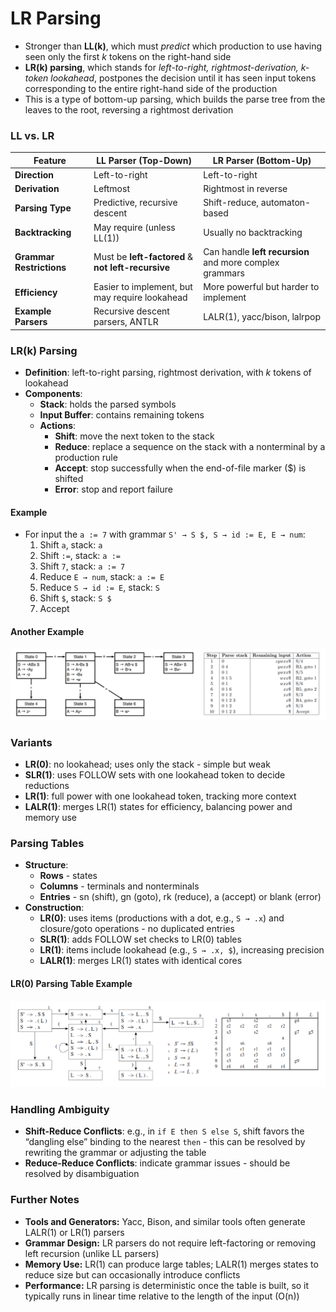 # LR Parsing
- Stronger than **LL(k)**, which must *predict* which production to use having seen only the first *k* tokens on the right-hand side
- **LR(k) parsing**, which stands for *left-to-right, rightmost-derivation, k-token lookahead*, postpones the decision until it has seen input tokens corresponding to the entire right-hand side of the production
- This is a type of bottom-up parsing, which builds the parse tree from the leaves to the root, reversing a rightmost derivation

### LL vs. LR

| **Feature**              | **LL Parser (Top-Down)**                           | **LR Parser (Bottom-Up)**                               |
| ------------------------ | -------------------------------------------------- | ------------------------------------------------------- |
| **Direction**            | Left-to-right                                      | Left-to-right                                           |
| **Derivation**           | Leftmost                                           | Rightmost in reverse                                    |
| **Parsing Type**         | Predictive, recursive descent                      | Shift-reduce, automaton-based                           |
| **Backtracking**         | May require (unless LL(1))                         | Usually no backtracking                                 |
| **Grammar Restrictions** | Must be **left-factored** & **not left-recursive** | Can handle **left recursion** and more complex grammars |
| **Efficiency**           | Easier to implement, but may require lookahead     | More powerful but harder to implement                   |
| **Example Parsers**      | Recursive descent parsers, ANTLR                   | LALR(1), yacc/bison, lalrpop                            |

### LR(k) Parsing
- **Definition**: left-to-right parsing, rightmost derivation, with *k* tokens of lookahead
- **Components**:
    - **Stack**: holds the parsed symbols
    - **Input Buffer**: contains remaining tokens
    - **Actions**:
        - **Shift**: move the next token to the stack
        - **Reduce**: replace a sequence on the stack with a nonterminal by a production rule
        - **Accept**: stop successfully when the end-of-file marker ($) is shifted
        - **Error**: stop and report failure

#### Example
- For input the `a := 7` with grammar `S' → S $, S → id := E, E → num`:
	1. Shift `a`, stack: `a`
	2. Shift `:=`, stack: `a :=`
	3. Shift `7`, stack: `a := 7`
	4. Reduce `E → num`, stack: `a := E`
	5. Reduce `S → id := E`, stack: `S`
	6. Shift `$`, stack: `S $`
	7. Accept

#### Another Example
![](resources/lr-parsing-example.png)

### Variants
- **LR(0)**: no lookahead; uses only the stack - simple but weak
- **SLR(1)**: uses FOLLOW sets with one lookahead token to decide reductions
- **LR(1)**: full power with one lookahead token, tracking more context
- **LALR(1)**: merges LR(1) states for efficiency, balancing power and memory use

### Parsing Tables
- **Structure**:
	- **Rows** - states
	- **Columns** - terminals and nonterminals
	- **Entries** - sn (shift), gn (goto), rk (reduce), a (accept) or blank (error)
- **Construction**:
    - **LR(0)**: uses items (productions with a dot, e.g., `S → .x`) and closure/goto operations - no duplicated entries 
    - **SLR(1)**: adds FOLLOW set checks to LR(0) tables
    - **LR(1)**: items include lookahead (e.g., `S → .x, $`), increasing precision
    - **LALR(1)**: merges LR(1) states with identical cores

#### LR(0) Parsing Table Example
![](resources/lr0-parsing-table-example.png)

### Handling Ambiguity
- **Shift-Reduce Conflicts**: e.g., in `if E then S else S`, shift favors the “dangling else” binding to the nearest `then` - this can be resolved by rewriting the grammar or adjusting the table
- **Reduce-Reduce Conflicts**: indicate grammar issues - should be resolved by disambiguation

### Further Notes
- **Tools and Generators:** Yacc, Bison, and similar tools often generate LALR(1) or LR(1) parsers
- **Grammar Design:** LR parsers do not require left-factoring or removing left recursion (unlike LL parsers)
- **Memory Use:** LR(1) can produce large tables; LALR(1) merges states to reduce size but can occasionally introduce conflicts
- **Performance:** LR parsing is deterministic once the table is built, so it typically runs in linear time relative to the length of the input (O(n))